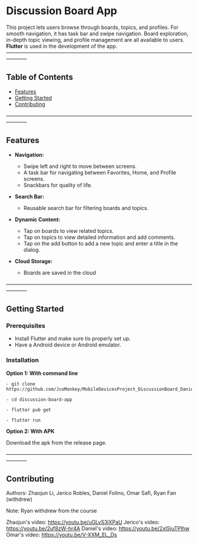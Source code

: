 # Discussion Board App

This project lets users browse through boards, topics, and profiles. For smooth navigation, it has task bar and swipe navigation. Board exploration, in-depth topic viewing, and profile management are all available to users. **Flutter** is used in the development of the app.
————————————————————————————————————————
## Table of Contents
- [Features](#features)
- [Getting Started](#getting-started)
- [Contributing](#contributing)

————————————————————————————————————————

## Features

- **Navigation:**
  - Swipe left and right to move between screens.
  - A task bar for navigating between Favorites, Home, and Profile screens.
  - Snackbars for quality of life.

- **Search Bar:**
  - Reusable search bar for filtering boards and topics.

- **Dynamic Content:**
  - Tap on boards to view related topics.
  - Tap on topics to view detailed information and add comments.
  - Tap on the add button to add a new topic and enter a title in the dialog.

- **Cloud Storage:**
  - Boards are saved in the cloud


————————————————————————————————————————

## Getting Started

### Prerequisites
- Install Flutter and make sure tis properly set up.
- Have a Android device or Android emulator.

### Installation

**Option 1: With command line**
```
- git clone https://github.com/JcoMonkey/MobileDevicesProject_DiscussionBoard_DanielFolino_JericoRobles_ZhaojunLi_WingyatFan_OmarSafi.git
```
```
- cd discussion-board-app
```
```
- flutter pub get
```
```
- flutter run
```

**Option 2: With APK**

Download the apk from the release page.

————————————————————————————————————————

## Contributing

Authors: Zhaojun Li, Jerico Robles, Daniel Folino, Omar Safi, Ryan Fan (withdrew)

Note: Ryan withdrew from the course

Zhaojun's video: https://youtu.be/uGLvS3jXPaU
Jerico's video: https://youtu.be/2uf8zW-hr4A
Daniel's video: https://youtu.be/2xISjuTPIhw
Omar's video: https://youtu.be/V-XXM_EL_Ds
